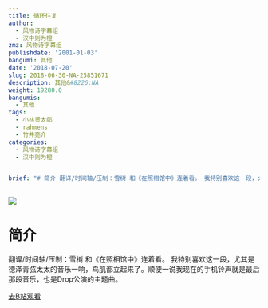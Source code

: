```yaml
---
title: 循环往复
author:
  - 风物诗字幕组
  - 汉中则为橙
zmz: 风物诗字幕组
publishdate: '2001-01-03'
bangumi: 其他
date: '2018-07-20'
slug: 2018-06-30-NA-25851671
description: 其他&#8226;NA
weight: 19280.0
bangumis:
  - 其他
tags:
  - 小林贤太郎
  - rahmens
  - 竹井亮介
categories:
  - 风物诗字幕组
  - 汉中则为橙


brief: "# 简介 翻译/时间轴/压制：雪树 和《在照相馆中》连着看。 我特别喜欢这一段，尤其是德泽青弦太太的音乐一响，鸟肌都立起来了。顺便一说我现在的手机铃声就是最后那段音乐，也是Drop公演的主题曲。"
---
```

![](https://i.imgur.com/Yut1mib.jpg)
# 简介  
翻译/时间轴/压制：雪树
和《在照相馆中》连着看。
我特别喜欢这一段，尤其是德泽青弦太太的音乐一响，鸟肌都立起来了。顺便一说我现在的手机铃声就是最后那段音乐，也是Drop公演的主题曲。  

[去B站观看](https://www.bilibili.com/video/av25851671/)
 
